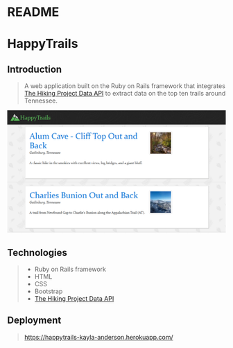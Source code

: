 # README

# HappyTrails

## Introduction

> A web application built on the Ruby on Rails framework that integrates [The Hiking Project Data API](https://www.hikingproject.com/data) to extract data on the top ten trails around Tennessee.  

![Screenshot of HappyTrails](app/assets/images/happytrails.png)

## Technologies

> * Ruby on Rails framework
> * HTML
> * CSS
> * Bootstrap
> * [The Hiking Project Data API](https://www.hikingproject.com/data)

## Deployment

> https://happytrails-kayla-anderson.herokuapp.com/